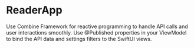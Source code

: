 # ReaderApp
Use Combine Framework for reactive programming to handle API calls and user interactions smoothly. Use @Published properties in your ViewModel to bind the API data and settings filters to the SwiftUI views.
